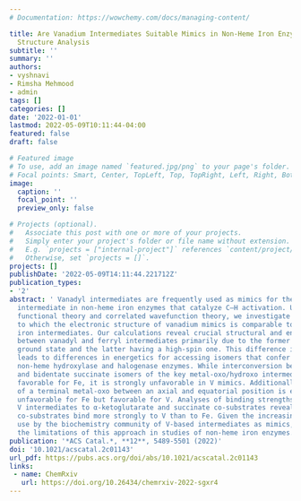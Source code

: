```yaml
---
# Documentation: https://wowchemy.com/docs/managing-content/

title: Are Vanadium Intermediates Suitable Mimics in Non-Heme Iron Enzymes? An Electronic
  Structure Analysis
subtitle: ''
summary: ''
authors:
- vyshnavi
- Rimsha Mehmood
- admin
tags: []
categories: []
date: '2022-01-01'
lastmod: 2022-05-09T10:11:44-04:00
featured: false
draft: false

# Featured image
# To use, add an image named `featured.jpg/png` to your page's folder.
# Focal points: Smart, Center, TopLeft, Top, TopRight, Left, Right, BottomLeft, Bottom, BottomRight.
image:
  caption: ''
  focal_point: ''
  preview_only: false

# Projects (optional).
#   Associate this post with one or more of your projects.
#   Simply enter your project's folder or file name without extension.
#   E.g. `projects = ["internal-project"]` references `content/project/deep-learning/index.md`.
#   Otherwise, set `projects = []`.
projects: []
publishDate: '2022-05-09T14:11:44.221712Z'
publication_types:
- '2'
abstract: ' Vanadyl intermediates are frequently used as mimics for the fleeting Fe(IV)═O
  intermediate in non-heme iron enzymes that catalyze C–H activation. Using density
  functional theory and correlated wavefunction theory, we investigate the degree
  to which the electronic structure of vanadium mimics is comparable to that of catalytic
  iron intermediates. Our calculations reveal crucial structural and energetic differences
  between vanadyl and ferryl intermediates primarily due to the former having a low-spin
  ground state and the latter having a high-spin one. This difference in spin state
  leads to differences in energetics for accessing isomers that confer activity in
  non-heme hydroxylase and halogenase enzymes. While interconversion between monodentate
  and bidentate succinate isomers of the key metal-oxo/hydroxo intermediates is energetically
  favorable for Fe, it is strongly unfavorable in V mimics. Additionally, isomerization
  of a terminal metal-oxo between an axial and equatorial position is energetically
  unfavorable for Fe but favorable for V. Analyses of binding strengths of Fe and
  V intermediates to α-ketoglutarate and succinate co-substrates reveal that both
  co-substrates bind more strongly to V than to Fe. Given the increasingly frequent
  use by the biochemistry community of V-based intermediates as mimics, our work highlights
  the limitations of this approach in studies of non-heme iron enzymes.'
publication: '*ACS Catal.*, **12**, 5489-5501 (2022)'
doi: '10.1021/acscatal.2c01143'
url_pdf: https://pubs.acs.org/doi/abs/10.1021/acscatal.2c01143
links:
 - name: ChemRxiv
   url: https://doi.org/10.26434/chemrxiv-2022-sgxr4
---
```

